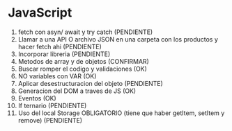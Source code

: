 # JavaScript
1. fetch con asyn/ await y try catch (PENDIENTE)
2. Llamar a una API O archivo JSON en una carpeta con los productos y hacer fetch ahi (PENDIENTE)
3. Incorporar libreria (PENDIENTE)
4. Metodos de array y de objetos (CONFIRMAR)
5. Buscar romper el codigo y validaciones (OK)
6. NO variables con VAR (OK)
7. Aplicar desestructuracion del objeto (PENDIENTE)
8. Generacion del DOM a traves de JS (OK)
9. Eventos (OK)
10. If ternario (PENDIENTE)
11. Uso del local Storage OBLIGATORIO (tiene que haber getItem, setItem y remove) (PENDIENTE)
